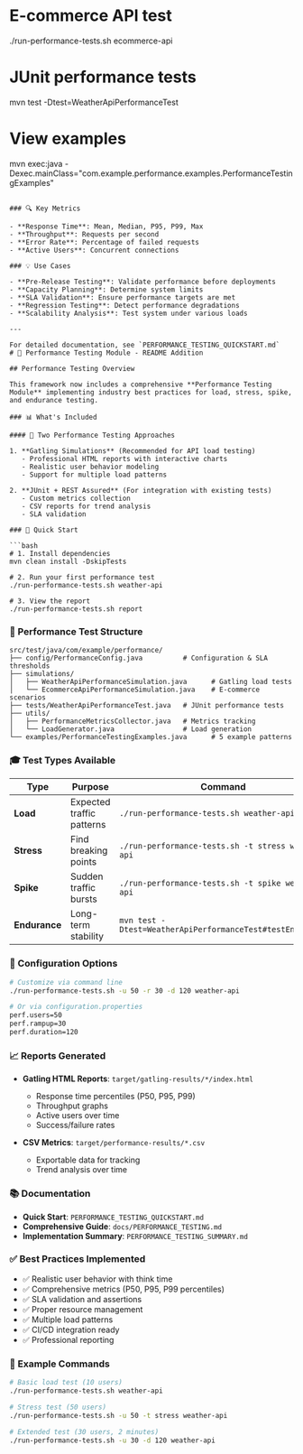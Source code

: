 
# E-commerce API test
./run-performance-tests.sh ecommerce-api

# JUnit performance tests
mvn test -Dtest=WeatherApiPerformanceTest

# View examples
mvn exec:java -Dexec.mainClass="com.example.performance.examples.PerformanceTestingExamples"
```

### 🔍 Key Metrics

- **Response Time**: Mean, Median, P95, P99, Max
- **Throughput**: Requests per second
- **Error Rate**: Percentage of failed requests
- **Active Users**: Concurrent connections

### 💡 Use Cases

- **Pre-Release Testing**: Validate performance before deployments
- **Capacity Planning**: Determine system limits
- **SLA Validation**: Ensure performance targets are met
- **Regression Testing**: Detect performance degradations
- **Scalability Analysis**: Test system under various loads

---

For detailed documentation, see `PERFORMANCE_TESTING_QUICKSTART.md`
# 🚀 Performance Testing Module - README Addition

## Performance Testing Overview

This framework now includes a comprehensive **Performance Testing Module** implementing industry best practices for load, stress, spike, and endurance testing.

### 📊 What's Included

#### 🎯 Two Performance Testing Approaches

1. **Gatling Simulations** (Recommended for API load testing)
   - Professional HTML reports with interactive charts
   - Realistic user behavior modeling
   - Support for multiple load patterns
   
2. **JUnit + REST Assured** (For integration with existing tests)
   - Custom metrics collection
   - CSV reports for trend analysis
   - SLA validation

### 🏃 Quick Start

```bash
# 1. Install dependencies
mvn clean install -DskipTests

# 2. Run your first performance test
./run-performance-tests.sh weather-api

# 3. View the report
./run-performance-tests.sh report
```

### 📁 Performance Test Structure

```
src/test/java/com/example/performance/
├── config/PerformanceConfig.java          # Configuration & SLA thresholds
├── simulations/
│   ├── WeatherApiPerformanceSimulation.java      # Gatling load tests
│   └── EcommerceApiPerformanceSimulation.java    # E-commerce scenarios
├── tests/WeatherApiPerformanceTest.java   # JUnit performance tests
├── utils/
│   ├── PerformanceMetricsCollector.java   # Metrics tracking
│   └── LoadGenerator.java                 # Load generation
└── examples/PerformanceTestingExamples.java      # 5 example patterns
```

### 🎓 Test Types Available

| Type | Purpose | Command |
|------|---------|---------|
| **Load** | Expected traffic patterns | `./run-performance-tests.sh weather-api` |
| **Stress** | Find breaking points | `./run-performance-tests.sh -t stress weather-api` |
| **Spike** | Sudden traffic bursts | `./run-performance-tests.sh -t spike weather-api` |
| **Endurance** | Long-term stability | `mvn test -Dtest=WeatherApiPerformanceTest#testEndurance` |

### 🔧 Configuration Options

```bash
# Customize via command line
./run-performance-tests.sh -u 50 -r 30 -d 120 weather-api

# Or via configuration.properties
perf.users=50
perf.rampup=30
perf.duration=120
```

### 📈 Reports Generated

- **Gatling HTML Reports**: `target/gatling-results/*/index.html`
  - Response time percentiles (P50, P95, P99)
  - Throughput graphs
  - Active users over time
  - Success/failure rates

- **CSV Metrics**: `target/performance-results/*.csv`
  - Exportable data for tracking
  - Trend analysis over time

### 📚 Documentation

- **Quick Start**: `PERFORMANCE_TESTING_QUICKSTART.md`
- **Comprehensive Guide**: `docs/PERFORMANCE_TESTING.md`
- **Implementation Summary**: `PERFORMANCE_TESTING_SUMMARY.md`

### ✅ Best Practices Implemented

- ✅ Realistic user behavior with think time
- ✅ Comprehensive metrics (P50, P95, P99 percentiles)
- ✅ SLA validation and assertions
- ✅ Proper resource management
- ✅ Multiple load patterns
- ✅ CI/CD integration ready
- ✅ Professional reporting

### 🎯 Example Commands

```bash
# Basic load test (10 users)
./run-performance-tests.sh weather-api

# Stress test (50 users)
./run-performance-tests.sh -u 50 -t stress weather-api

# Extended test (30 users, 2 minutes)
./run-performance-tests.sh -u 30 -d 120 weather-api

